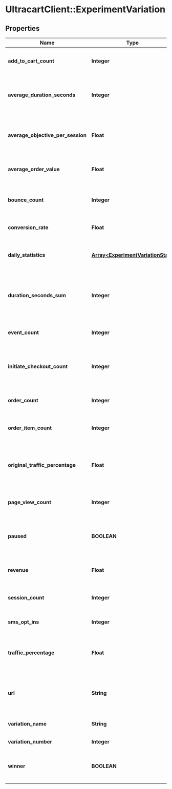 # UltracartClient::ExperimentVariation

## Properties
Name | Type | Description | Notes
------------ | ------------- | ------------- | -------------
**add_to_cart_count** | **Integer** | Total add to cart count for this variation | [optional] 
**average_duration_seconds** | **Integer** | Average duration seconds per session for this variation | [optional] 
**average_objective_per_session** | **Float** | Average objective value per session for this variation | [optional] 
**average_order_value** | **Float** | Average order value for this variation | [optional] 
**bounce_count** | **Integer** | Total bounce count for this variation | [optional] 
**conversion_rate** | **Float** | Conversion rate for this variation | [optional] 
**daily_statistics** | [**Array&lt;ExperimentVariationStat&gt;**](ExperimentVariationStat.md) | Array of daily statistics for this variation | [optional] 
**duration_seconds_sum** | **Integer** | Total number of seconds spent on the site for this variation | [optional] 
**event_count** | **Integer** | Total event ocunt for this variation | [optional] 
**initiate_checkout_count** | **Integer** | Total initiate checkout count for this variation | [optional] 
**order_count** | **Integer** | Total order count for this variation | [optional] 
**order_item_count** | **Integer** | Total order item count for this variation | [optional] 
**original_traffic_percentage** | **Float** | Percentage of the traffic the variation originally started out with | [optional] 
**page_view_count** | **Integer** | Total page view count for this variation | [optional] 
**paused** | **BOOLEAN** | True if traffic should be paused to this variation | [optional] 
**revenue** | **Float** | Total revenue for this variation | [optional] 
**session_count** | **Integer** | Total sessions for this variation | [optional] 
**sms_opt_ins** | **Integer** | SMS Opt Ins for this variation | [optional] 
**traffic_percentage** | **Float** | Percentage of the traffic this variation is currently receiving | [optional] 
**url** | **String** | Url of the variation if this experiment is a url experiment. | [optional] 
**variation_name** | **String** | Name of the variation | [optional] 
**variation_number** | **Integer** | Variation number | [optional] 
**winner** | **BOOLEAN** | True if this variation has been declared the winner | [optional] 


